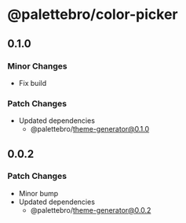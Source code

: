 # @palettebro/color-picker

## 0.1.0

### Minor Changes

- Fix build

### Patch Changes

- Updated dependencies
  - @palettebro/theme-generator@0.1.0

## 0.0.2

### Patch Changes

- Minor bump
- Updated dependencies
  - @palettebro/theme-generator@0.0.2
